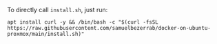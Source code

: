 To directly call `install.sh`, just run:

`apt install curl -y && /bin/bash -c "$(curl -fsSL https://raw.githubusercontent.com/samuelbezerrab/docker-on-ubuntu-proxmox/main/install.sh)"`
